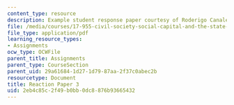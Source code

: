 ```yaml
---
content_type: resource
description: Example student response paper courtesy of Roderigo Canales.
file: /media/courses/17-955-civil-society-social-capital-and-the-state-in-comparative-perspective-fall-2004/2eb4c85c2f49b0bb0dc8876b93665432_canales_react_3.pdf
file_type: application/pdf
learning_resource_types:
- Assignments
ocw_type: OCWFile
parent_title: Assignments
parent_type: CourseSection
parent_uid: 29a61684-1d27-1d79-87aa-2f37c0abec2b
resourcetype: Document
title: Reaction Paper 3
uid: 2eb4c85c-2f49-b0bb-0dc8-876b93665432
---
```

